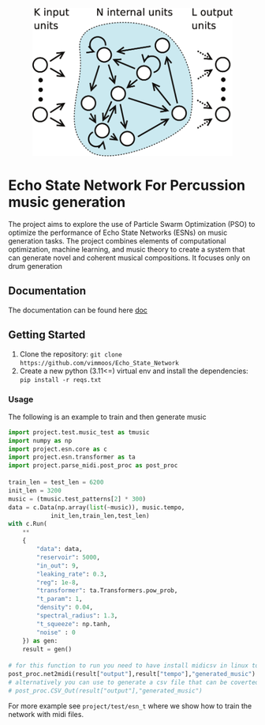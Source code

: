 
<p align="center">
  <img src="resources/Structure-of-an-Echo-State-Network.png"  height="300" title="hover text">
</p>

# Echo State Network For Percussion music generation
The project aims to explore the use of Particle Swarm Optimization (PSO) to optimize the performance of Echo State Networks (ESNs) on music generation tasks. The project combines elements of computational optimization, machine learning, and music theory to create a system that can generate novel and coherent musical compositions. It focuses only on drum generation

## Documentation
The documentation can be found here [doc](https://vimmoos.github.io/Echo_State_Network/)

## Getting Started
1. Clone the repository: `git clone https://github.com/vimmoos/Echo_State_Network`
2. Create a new python (3.11<=) virtual env and install the dependencies: `pip install -r reqs.txt`
### Usage
The following is an example to train and then generate music
``` python
import project.test.music_test as tmusic
import numpy as np
import project.esn.core as c
import project.esn.transformer as ta
import project.parse_midi.post_proc as post_proc

train_len = test_len = 6200
init_len = 3200
music = (tmusic.test_patterns[2] * 300)
data = c.Data(np.array(list(~music)), music.tempo,
            init_len,train_len,test_len)
with c.Run(
    **
    {
        "data": data,
        "reservoir": 5000,
        "in_out": 9,
        "leaking_rate": 0.3,
        "reg": 1e-8,
        "transformer": ta.Transformers.pow_prob,
        "t_param": 1,
        "density": 0.04,
        "spectral_radius": 1.3,
        "t_squeeze": np.tanh,
        "noise" : 0
    }) as gen:
    result = gen()

# for this function to run you need to have install midicsv in linux to generate midi files from csv
post_proc.net2midi(result["output"],result["tempo"],"generated_music")
# alternatively you can use to generate a csv file that can be coverted to midi:
# post_proc.CSV_Out(result["output"],"generated_music")

```

For more example see `project/test/esn_t` where we show how to train the network with midi files.
